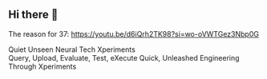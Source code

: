 ## Hi there 👋

<!--

**Here are some ideas to get you started:**

🙋‍♀️ A short introduction - what is your organization all about?
🌈 Contribution guidelines - how can the community get involved?
👩‍💻 Useful resources - where can the community find your docs? Is there anything else the community should know?
🍿 Fun facts - what does your team eat for breakfast?
🧙 Remember, you can do mighty things with the power of [Markdown](https://docs.github.com/github/writing-on-github/getting-started-with-writing-and-formatting-on-github/basic-writing-and-formatting-syntax)
-->
The reason for 37:
https://youtu.be/d6iQrh2TK98?si=wo-oVWTGez3Nbp0G

Quiet Unseen Neural Tech Xperiments  
Query, Upload, Evaluate, Test, eXecute
Quick, Unleashed Engineering Through Xperiments
